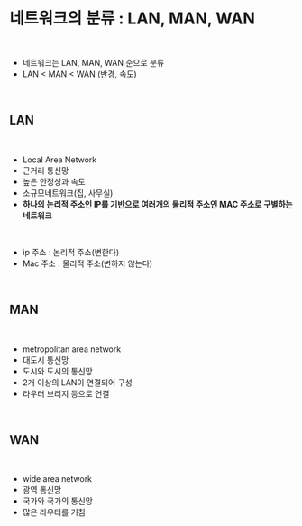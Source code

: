 <!-- Cs 네트워크 4강 -->
# 네트워크의 분류 : LAN, MAN, WAN

<br>

- 네트워크는 LAN, MAN, WAN 순으로 분류
- LAN < MAN < WAN (반경, 속도)

<br>

## LAN

<br>

- Local Area Network
- 근거리 통신망
- 높은 안정성과 속도
- 소규모네트워크(집, 사무실)
- **하나의 논리적 주소인 IP를 기반으로 여러개의 물리적 주소인 MAC 주소로 구별하는 네트워크**

<br>

- ip 주소 : 논리적 주소(변한다)
- Mac 주소 : 물리적 주소(변하지 않는다)

<br>

## MAN

<br>

- metropolitan area network
- 대도시 통신망
- 도시와 도시의 통신망
- 2개 이상의 LAN이 연결되어 구성
- 라우터 브리지 등으로 연결

<br>

## WAN

<br>

- wide area network
- 광역 통신망
- 국가와 국가의 통신망
- 많은 라우터를 거침


